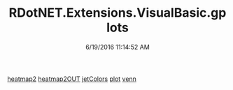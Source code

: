 ﻿---
title: RDotNET.Extensions.VisualBasic.gplots
date: 6/19/2016 11:14:52 AM
---

[heatmap2](T-RDotNET.Extensions.VisualBasic.gplots.heatmap2.html)
[heatmap2OUT](T-RDotNET.Extensions.VisualBasic.gplots.heatmap2OUT.html)
[jetColors](T-RDotNET.Extensions.VisualBasic.gplots.jetColors.html)
[plot](T-RDotNET.Extensions.VisualBasic.gplots.plot.html)
[venn](T-RDotNET.Extensions.VisualBasic.gplots.venn.html)
